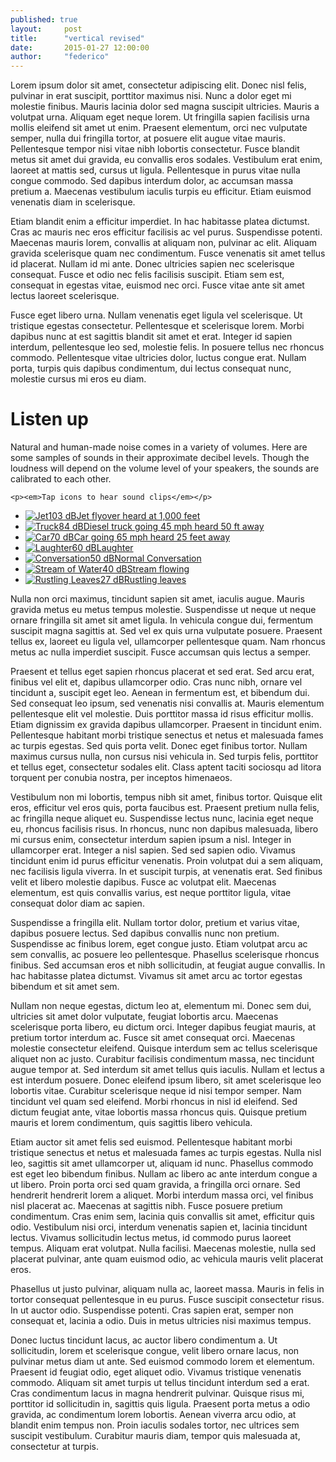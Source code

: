 ```yaml
---
published: true
layout:     post
title:      "vertical revised"
date:       2015-01-27 12:00:00
author:     "federico"
---
```


Lorem ipsum dolor sit amet, consectetur adipiscing elit. Donec nisl felis, pulvinar in erat suscipit, porttitor maximus nisi. Nunc a dolor eget mi molestie finibus. Mauris lacinia dolor sed magna suscipit ultricies. Mauris a volutpat urna. Aliquam eget neque lorem. Ut fringilla sapien facilisis urna mollis eleifend sit amet ut enim. Praesent elementum, orci nec vulputate semper, nulla dui fringilla tortor, at posuere elit augue vitae mauris. Pellentesque tempor nisi vitae nibh lobortis consectetur. Fusce blandit metus sit amet dui gravida, eu convallis eros sodales. Vestibulum erat enim, laoreet at mattis sed, cursus ut ligula. Pellentesque in purus vitae nulla congue commodo. Sed dapibus interdum dolor, ac accumsan massa pretium a. Maecenas vestibulum iaculis turpis eu efficitur. Etiam euismod venenatis diam in scelerisque.

Etiam blandit enim a efficitur imperdiet. In hac habitasse platea dictumst. Cras ac mauris nec eros efficitur facilisis ac vel purus. Suspendisse potenti. Maecenas mauris lorem, convallis at aliquam non, pulvinar ac elit. Aliquam gravida scelerisque quam nec condimentum. Fusce venenatis sit amet tellus id placerat. Nullam id mi ante. Donec ultricies sapien nec scelerisque consequat. Fusce et odio nec felis facilisis suscipit. Etiam sem est, consequat in egestas vitae, euismod nec orci. Fusce vitae ante sit amet lectus laoreet scelerisque.

Fusce eget libero urna. Nullam venenatis eget ligula vel scelerisque. Ut tristique egestas consectetur. Pellentesque et scelerisque lorem. Morbi dapibus nunc at est sagittis blandit sit amet et erat. Integer id sapien interdum, pellentesque leo sed, molestie felis. In posuere tellus nec rhoncus commodo. Pellentesque vitae ultricies dolor, luctus congue erat. Nullam porta, turpis quis dapibus condimentum, dui lectus consequat nunc, molestie cursus mi eros eu diam.

<div class="feature-sound">
 <div class="feature-wrapper">
 	<h1>Listen up</h1>
 	<p>Natural and human-made noise comes in a variety of volumes. Here are some samples of sounds in their approximate decibel levels. Though the loudness will depend on the volume level of your speakers, the sounds are calibrated to each other.</p>
 	
 	<p><em>Tap icons to hear sound clips</em></p>
 
  
 
  <ul class="feature-sound-list">
	<li><a id="b06" class="feature-sound-button" href="#"><img class="feature-sound-jet feature-sound-button-image" src="/ssp-sound/images/feature-sound-jet.png" alt="Jet"/><span class="sound-decibel">103 dB</span><span class="sound-description">Jet flyover heard at 1,000 feet</span></a></li>
	<li><a id="b05" class="feature-sound-button" href="#"><img class="feature-sound-truck feature-sound-button-image" src="/ssp-sound/images/feature-sound-truck.png" alt="Truck"/><span class="sound-decibel">84 dB</span><span class="sound-description">Diesel truck going 45 mph heard 50 ft away</span></a></li>
	<li><a id="b04" class="feature-sound-button" href="#"><img class="feature-sound-car feature-sound-button-image" src="/ssp-sound/images/feature-sound-car.png" alt="Car"/><span class="sound-decibel">70 dB</span><span class="sound-description">Car going 65 mph heard 25 feet away</span></a></li>
	<li><a id="b03" class="feature-sound-button" href="#"><img class="feature-sound-laughing feature-sound-button-image" src="/ssp-sound/images/feature-sound-laughing.png" alt="Laughter" /><span class="sound-decibel">60 dB</span><span class="sound-description">Laughter</span></a></li>
	<li><a id="b02" class="feature-sound-button" href="#"><img class="feature-sound-bar feature-sound-button-image" src="/ssp-sound/images/feature-sound-conversation.png" alt="Conversation"/><span class="sound-decibel">50 dB</span><span class="sound-description">Normal Conversation</span></a></li>
	<li><a id="b01" class="feature-sound-button" href="#"><img class="feature-sound-stream feature-sound-button-image" src="/ssp-sound/images/feature-sound-stream.png" alt="Stream of Water"/><span class="sound-decibel">40 dB</span><span class="sound-description">Stream flowing</span></a></li>
	<li><a id="b00" class="feature-sound-button" href="#"><img class="feature-sound-leaves feature-sound-button-image" src="/ssp-sound/images/feature-sound-leaves.png" alt="Rustling Leaves"/><span class="sound-decibel">27 dB</span><span class="sound-description">Rustling leaves</span></a></li>
  </ul>
 </div>
</div>

Nulla non orci maximus, tincidunt sapien sit amet, iaculis augue. Mauris gravida metus eu metus tempus molestie. Suspendisse ut neque ut neque ornare fringilla sit amet sit amet ligula. In vehicula congue dui, fermentum suscipit magna sagittis at. Sed vel ex quis urna vulputate posuere. Praesent tellus ex, laoreet eu ligula vel, ullamcorper pellentesque quam. Nam rhoncus metus ac nulla imperdiet suscipit. Fusce accumsan quis lectus a semper.

Praesent et tellus eget sapien rhoncus placerat et sed erat. Sed arcu erat, finibus vel elit et, dapibus ullamcorper odio. Cras nunc nibh, ornare vel tincidunt a, suscipit eget leo. Aenean in fermentum est, et bibendum dui. Sed consequat leo ipsum, sed venenatis nisi convallis at. Mauris elementum pellentesque elit vel molestie. Duis porttitor massa id risus efficitur mollis. Etiam dignissim ex gravida dapibus ullamcorper. Praesent in tincidunt enim. Pellentesque habitant morbi tristique senectus et netus et malesuada fames ac turpis egestas. Sed quis porta velit. Donec eget finibus tortor. Nullam maximus cursus nulla, non cursus nisi vehicula in. Sed turpis felis, porttitor et tellus eget, consectetur sodales elit. Class aptent taciti sociosqu ad litora torquent per conubia nostra, per inceptos himenaeos.

Vestibulum non mi lobortis, tempus nibh sit amet, finibus tortor. Quisque elit eros, efficitur vel eros quis, porta faucibus est. Praesent pretium nulla felis, ac fringilla neque aliquet eu. Suspendisse lectus nunc, lacinia eget neque eu, rhoncus facilisis risus. In rhoncus, nunc non dapibus malesuada, libero mi cursus enim, consectetur interdum sapien ipsum a nisl. Integer in ullamcorper erat. Integer a nisl sapien. Sed sed sapien odio. Vivamus tincidunt enim id purus efficitur venenatis. Proin volutpat dui a sem aliquam, nec facilisis ligula viverra. In et suscipit turpis, at venenatis erat. Sed finibus velit et libero molestie dapibus. Fusce ac volutpat elit. Maecenas elementum, est quis convallis varius, est neque porttitor ligula, vitae consequat dolor diam ac sapien.

Suspendisse a fringilla elit. Nullam tortor dolor, pretium et varius vitae, dapibus posuere lectus. Sed dapibus convallis nunc non pretium. Suspendisse ac finibus lorem, eget congue justo. Etiam volutpat arcu ac sem convallis, ac posuere leo pellentesque. Phasellus scelerisque rhoncus finibus. Sed accumsan eros et nibh sollicitudin, at feugiat augue convallis. In hac habitasse platea dictumst. Vivamus sit amet arcu ac tortor egestas bibendum et sit amet sem.

Nullam non neque egestas, dictum leo at, elementum mi. Donec sem dui, ultricies sit amet dolor vulputate, feugiat lobortis arcu. Maecenas scelerisque porta libero, eu dictum orci. Integer dapibus feugiat mauris, at pretium tortor interdum ac. Fusce sit amet consequat orci. Maecenas molestie consectetur eleifend. Quisque interdum sem ac tellus scelerisque aliquet non ac justo. Curabitur facilisis condimentum massa, nec tincidunt augue tempor at. Sed interdum sit amet tellus quis iaculis. Nullam et lectus a est interdum posuere. Donec eleifend ipsum libero, sit amet scelerisque leo lobortis vitae. Curabitur scelerisque neque id nisi tempor semper. Nam tincidunt vel quam sed eleifend. Morbi rhoncus in nisl id eleifend. Sed dictum feugiat ante, vitae lobortis massa rhoncus quis. Quisque pretium mauris et lorem condimentum, quis sagittis libero vehicula.

Etiam auctor sit amet felis sed euismod. Pellentesque habitant morbi tristique senectus et netus et malesuada fames ac turpis egestas. Nulla nisl leo, sagittis sit amet ullamcorper ut, aliquam id nunc. Phasellus commodo est eget leo bibendum finibus. Nullam ac libero ac ante interdum congue a ut libero. Proin porta orci sed quam gravida, a fringilla orci ornare. Sed hendrerit hendrerit lorem a aliquet. Morbi interdum massa orci, vel finibus nisl placerat ac. Maecenas at sagittis nibh. Fusce posuere pretium condimentum. Cras enim sem, lacinia quis convallis sit amet, efficitur quis odio. Vestibulum nisi orci, interdum venenatis sapien et, lacinia tincidunt lectus. Vivamus sollicitudin lectus metus, id commodo purus laoreet tempus. Aliquam erat volutpat. Nulla facilisi. Maecenas molestie, nulla sed placerat pulvinar, ante quam euismod odio, ac vehicula mauris velit placerat eros.

Phasellus ut justo pulvinar, aliquam nulla ac, laoreet massa. Mauris in felis in tortor consequat pellentesque in eu purus. Fusce suscipit consectetur risus. In ut auctor odio. Suspendisse potenti. Cras sapien erat, semper non consequat et, lacinia a odio. Duis in metus ultricies nisi maximus tempus.

Donec luctus tincidunt lacus, ac auctor libero condimentum a. Ut sollicitudin, lorem et scelerisque congue, velit libero ornare lacus, non pulvinar metus diam ut ante. Sed euismod commodo lorem et elementum. Praesent id feugiat odio, eget aliquet odio. Vivamus tristique venenatis commodo. Aliquam sit amet turpis ut tellus tincidunt interdum sed a erat. Cras condimentum lacus in magna hendrerit pulvinar. Quisque risus mi, porttitor id sollicitudin in, sagittis quis ligula. Praesent porta metus a odio gravida, ac condimentum lorem lobortis. Aenean viverra arcu odio, at blandit enim tempus non. Proin iaculis sodales tortor, nec ultrices sem suscipit vestibulum. Curabitur mauris diam, tempor quis malesuada at, consectetur at turpis.

